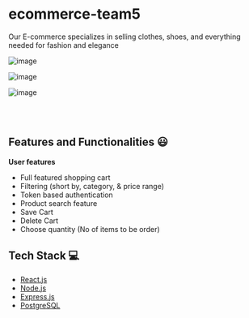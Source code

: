 # ecommerce-team5


Our E-commerce specializes in selling clothes, shoes, and everything needed for fashion and elegance

![image](https://www.google.com/url?sa=i&url=https%3A%2F%2Fwww.menshealth.com%2Fhealth%2Fa40971698%2F5-questions-your-doctor-wishes-youd-ask%2F&psig=AOvVaw03RPqY1aEC7jTaJ497KqLH&ust=1685341540278000&source=images&cd=vfe&ved=0CBEQjRxqFwoTCOiq2dCwl_8CFQAAAAAdAAAAABAJ)

![image](https://i0.wp.com/www.engineeringandleadership.com/wp-content/uploads/2019/02/Engineer.png?fit=975%2C651&ssl=1)


![image](https://www.mnp.ca/-/media/images/mnp/niche/professionals/insights/f21/young-female-lawyer-at-her-desk-and-considers-her-next-move-in-the-cutthroat-legal-world-jpg.jpg?h=1000&w=1600&hash=D6EDDCB15060FFBCF6F286FE6AC5F4DB)

<br/>


<br/>

## Features and Functionalities 😃

**User features**

- Full featured shopping cart
- Filtering (short by, category, & price range)
- Token based authentication
- Product search feature
- Save Cart
- Delete Cart
- Choose quantity (No of items to be order)

## Tech Stack 💻

- [React.js](https://reactjs.org/)
- [Node.js](https://nodejs.org/en/)
- [Express.js](https://expressjs.com/)
- [PostgreSQL](https://www.postgresql.org/)